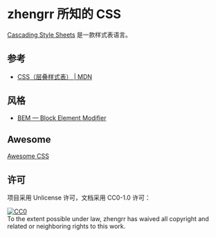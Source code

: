 # zhengrr 所知的 CSS

[Cascading Style Sheets](https://w3.org/Style/CSS/) 是一款样式表语言。

## 参考

*   [CSS（层叠样式表） | MDN](https://developer.mozilla.org/docs/Web/CSS)

## 风格

*   [BEM — Block Element Modifier](http://getbem.com/)

## Awesome

[Awesome CSS](https://github.com/awesome-css-group/awesome-css)

## 许可

项目采用 Unlicense 许可，文档采用 CC0-1.0 许可：

<p xmlns:dct="https://purl.org/dc/terms/">
  <a rel="license"
     href="https://creativecommons.org/publicdomain/zero/1.0/">
    <img src="https://licensebuttons.net/p/zero/1.0/88x31.png" style="border-style: none;" alt="CC0" />
  </a>
  <br />
  To the extent possible under law,
  <span resource="[_:publisher]" rel="dct:publisher">
    <span property="dct:title">zhengrr</span></span>
  has waived all copyright and related or neighboring rights to this work.
</p>
